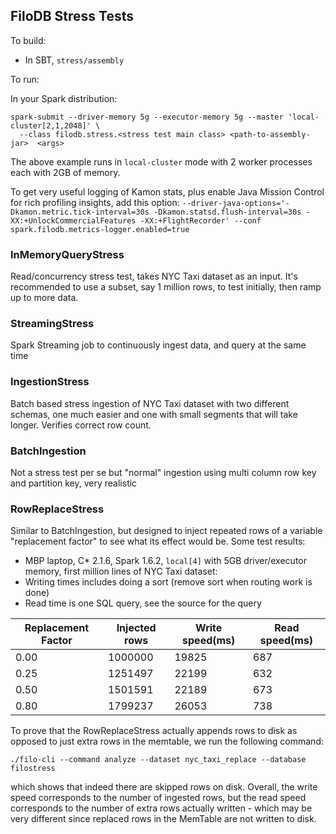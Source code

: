 ## FiloDB Stress Tests

To build:

* In SBT, `stress/assembly`

To run:

In your Spark distribution:

    spark-submit --driver-memory 5g --executor-memory 5g --master 'local-cluster[2,1,2048]' \
      --class filodb.stress.<stress test main class> <path-to-assembly-jar>  <args> 

The above example runs in `local-cluster` mode with 2 worker processes each with 2GB of memory.

To get very useful logging of Kamon stats, plus enable Java Mission Control for rich profiling insights, add this option: `--driver-java-options='-Dkamon.metric.tick-interval=30s -Dkamon.statsd.flush-interval=30s -XX:+UnlockCommercialFeatures -XX:+FlightRecorder' --conf spark.filodb.metrics-logger.enabled=true`

### InMemoryQueryStress

Read/concurrency stress test, takes NYC Taxi dataset as an input.  It's recommended to use a subset, say 1 million rows, to test initially, then ramp up to more data.

### StreamingStress

Spark Streaming job to continuously ingest data, and query at the same time

### IngestionStress

Batch based stress ingestion of NYC Taxi dataset with two different schemas, one much easier and one with small segments that will take longer.  Verifies correct row count.

### BatchIngestion

Not a stress test per se but "normal" ingestion using multi column row key and partition key, very realistic

### RowReplaceStress

Similar to BatchIngestion, but designed to inject repeated rows of a variable "replacement factor" to see what its effect would be.  Some test results:

* MBP laptop, C* 2.1.6, Spark 1.6.2, `local[4]` with 5GB driver/executor memory, first million lines of NYC Taxi dataset:
* Writing times includes doing a sort (remove sort when routing work is done)
* Read time is one SQL query, see the source for the query

| Replacement Factor | Injected rows  | Write speed(ms) | Read speed(ms) |
|--------------------|----------------|-----------------|----------------|
|  0.00              | 1000000        | 19825           |  687           |
|  0.25              | 1251497        | 22199           |  632           |
|  0.50              | 1501591        | 22189           |  673           |
|  0.80              | 1799237        | 26053           |  738           |

To prove that the RowReplaceStress actually appends rows to disk as opposed to just extra rows in the memtable, we run the following command:

    ./filo-cli --command analyze --dataset nyc_taxi_replace --database filostress

which shows that indeed there are skipped rows on disk.  Overall, the write speed corresponds to the number of ingested rows, but the read speed corresponds to the number of extra rows actually written - which may be very different since replaced rows in the MemTable are not written to disk.
